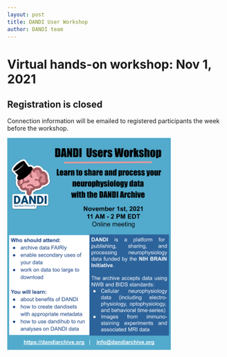 ```yaml
---
layout: post
title: DANDI User Workshop
author: DANDI team
---
```


# Virtual hands-on workshop: Nov 1, 2021

## Registration is closed

<!-- [Register using this link](https://docs.google.com/forms/d/e/1FAIpQLSeONjD73tXRZJg_tVo7t6-vd9KNLAeD4m3ItLSATp15UH-Gfw/viewform?usp=sf_link) -->

Connection information will be emailed to registered participants the week before the workshop.

<img src="/assets/2021_DANDI_USER_Workshop.svg" width="75%" />
